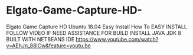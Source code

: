 # Elgato-Game-Capture-HD-
Elgato Game Capture HD Ubuntu 18.04 Easy Install How To
EASY INSTALL FOLLOW VIDEO IF NEED ASSISTANCE
FOR BUILD INSTALL JAVA JDK 8 BUILT WITH NETBEANS IDE 
https://www.youtube.com/watch?v=AEhJn_88ICw&feature=youtu.be
